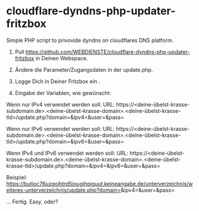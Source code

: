 # cloudflare-dyndns-php-updater-fritzbox
Simple PHP script to privovide dyndns on cloudflares DNS platform.
 
1. Pull https://github.com/WEBDIENSTE/cloudflare-dyndns-php-updater-fritzbox in Deinen Webspace.
2. Ändere die Parameter/Zugangsdaten in der update.php.
3. Logge Dich in Deiner Fritzbox ein .
 
4. Eingabe der Variablen, wie gewünscht:
 
Wenn nur IPv4 verwendet werden soll:
URL: https://<deine-übelst-krasse-subdomain.de>.<deine-übelst-krasse-domain>.<deine-übelst-krasse-tld>/update.php?domain=<domain>&ipv4=<ipaddr>&user=<username>&pass=<pass> 

Wenn nur IPv6 verwendet werden soll:
URL: https://<deine-übelst-krasse-subdomain.de>.<deine-übelst-krasse-domain>.<deine-übelst-krasse-tld>/update.php?domain=<domain>&ipv6=<ip6addr>&user=<username>&pass=<pass> 
 
Wenn IPv4 und IPv6 verwendet werden soll:
URL: https://<deine-übelst-krasse-subdomain.de>.<deine-übelst-krasse-domain>.<deine-übelst-krasse-tld>/update.php?domain=<domain>&ipv4=<ipaddr>&ipv6=<ip6addr>&user=<username>&pass=<pass> 
 
Beispiel:
https://butioc76uzgoihtrd5iougihpiguut.keineangabe.de/unterverzeichnis/weiteres-unterverzeichnis/update.php?domain=<domain>&ipv4=<ipaddr>&user=<username>&pass=<pass> 
 
 
... Fertig. Easy, oder?
